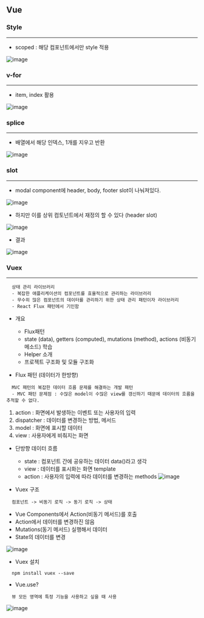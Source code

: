 ## Vue

### Style
---
+ scoped : 해당 컴포넌트에서만 style 적용

![image](https://user-images.githubusercontent.com/76584547/138550230-f230fc39-549c-4e54-9fe4-97845d29403b.png)


### v-for
---
+ item, index 활용

![image](https://user-images.githubusercontent.com/76584547/138552261-8a6ec697-408f-41ec-b280-7ffc66787f45.png)


### splice
---
+ 배열에서 해당 인덱스, 1개를 지우고 반환

![image](https://user-images.githubusercontent.com/76584547/138552744-401a2192-6471-4038-ab0d-0a6ff2e4aadb.png)

### slot
---
+ modal component에 header, body, footer slot이 나눠져있다.

![image](https://user-images.githubusercontent.com/76584547/138582157-f8ac0d27-08d5-467c-8793-1a3e85ed4101.png)


+ 하지만 이를 상위 컴토넌트에서 재정의 할 수 있다 (header slot)

![image](https://user-images.githubusercontent.com/76584547/138582171-5080bde1-6bf0-4e23-9872-505ba9eb9594.png)


+ 결과

![image](https://user-images.githubusercontent.com/76584547/138582176-fef24021-5443-41e6-b62b-f0e61f20fc29.png)


### Vuex
---
```
  상태 관리 라이브러리
  - 복잡한 애플리케이션의 컴포넌트를 효율적으로 관리하는 라이브러리
  - 무수히 많은 컴포넌트의 데이터를 관리하기 위한 상태 관리 패턴이자 라이브러리
  - React Flux 패턴에서 기인함
```

+ 개요
  + Flux패턴 
  + state (data), getters (computed), mutations (method), actions (비동기 메소드) 학습
  + Helper 소개
  + 프로젝트 구조화 및 모듈 구조화 

+ Flux 패턴 (데이터가 한방향)
```
  MVC 패턴의 복잡한 데이터 흐름 문제를 해결하는 개발 패턴
  - MVC 패턴 문제점 : 수많은 model이 수많은 view를 갱신하기 때문에 데이터의 흐름을 추적할 수 없다.
```
1. action : 화면에서 발생하는 이벤트 또는 사용자의 입력
2. dispatcher : 데이터를 변경하는 방법, 메서드
3. model : 화면에 표시할 데이터
4. view : 사용자에게 비춰지는 화면

+ 단방향 데이터 흐름
  + state : 컴포넌트 간에 공유하는 데이터 data()라고 생각
  + view : 데이터를 표시화는 화면 template
  + action : 사용자의 입력에 따라 데이터를 변경하는 methods
![image](https://user-images.githubusercontent.com/76584547/138591639-b64dd2bf-9923-4e61-95f3-16aca9392bc8.png)

+ Vuex 구조
```
  컴포넌트 -> 비동기 로직 -> 동기 로직 -> 상태
```
  + Vue Components에서 Action(비동기 메서드)를 호출
  + Action에서 데이터를 변경하진 않음
  + Mutations(동기 메서드) 실행해서 데이터
  + State의 데이터를 변경
  
![image](https://user-images.githubusercontent.com/76584547/138591703-cf66be57-6a81-4c12-a850-abf41bd7c7e8.png)

+ Vuex 설치
```
  npm install vuex --save
```

+ Vue.use?
```
  뷰 모든 영역에 특정 기능을 사용하고 싶을 때 사용 
```
![image](https://user-images.githubusercontent.com/76584547/138599254-5f771bd7-c2c6-492d-94b0-d680e58dfbd1.png)


